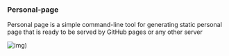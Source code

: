 ### Personal-page
Personal page is a simple command-line tool for generating static personal page that is ready to be served by GitHub pages or any other server


![img)](https://circleci.com/gh/TheDhejavu/personal-page/tree/master.svg?style=svg)
